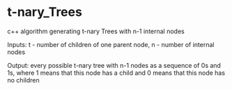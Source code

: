 # t-nary_Trees
c++ algorithm generating t-nary Trees with n-1 internal nodes

Inputs: t - number of children of one parent node, n - number of internal nodes

Output: every possible t-nary tree with n-1 nodes as a sequence of 0s and 1s, where 1 means that this node has a child and 0 means that this node has no children
